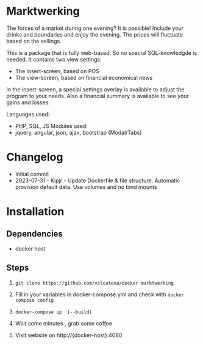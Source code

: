 # Marktwerking
The forces of a market during one evening? It is possible! Include your drinks and boundaries and enjoy the evening. The prices will fluctuate based on the sellings.

This is a package that is fully web-based. So no special SQL-knowledgde is needed. It contains two view settings:
 - The insert-screen, based on POS
 - The view-screen, based on financial economical news

In the insert-screen, a special settings overlay is available to adjust the program to your needs. Also a financial summary is available to see your gains and losses. 

Languages used:
- PHP, SQL, JS
Modules used: 
- jquery, angular, json, ajax, bootstrap (Modal/Tabs) 



# Changelog
- Initial commit
- 2023-07-31 - Kipjr - Update Dockerfile & file structure. Automatic provision default data. Use volumes and no bind mounts


# Installation 

## Dependencies
- docker host


## Steps

1. ```git clone https://github.com/vslcatena/docker-marktwerking``` 

2. Fill in your variables in docker-compose.yml and check with ```docker compose config```

3. ```docker-compose up  [--build] ```

4. Wait some minutes , grab some coffee

5. Visit website on http://{docker-host}:4080

